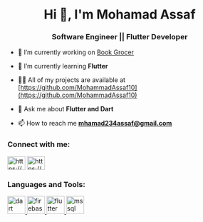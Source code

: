 <h1 align="center">Hi 👋, I'm Mohamad Assaf</h1>
<h3 align="center">Software Engineer || Flutter Developer</h3>

- 🔭 I’m currently working on [Book Grocer](https://github.com/mehsen-alk/book_grocer.git)

- 🌱 I’m currently learning **Flutter**

- 👨‍💻 All of my projects are available at [https://github.com/MohammadAssaf10](https://github.com/MohammadAssaf10)

- 💬 Ask me about **Flutter and Dart**

- 📫 How to reach me **mhamad234assaf@gmail.com**

<h3 align="left">Connect with me:</h3>
<p align="left">
<a href="https://linkedin.com/in/https://www.linkedin.com/in/mohamad-assaf-711485210/" target="blank"><img align="center" src="https://raw.githubusercontent.com/rahuldkjain/github-profile-readme-generator/master/src/images/icons/Social/linked-in-alt.svg" alt="https://www.linkedin.com/in/mohamad-assaf-711485210/" height="30" width="40" /></a>
<a href="https://fb.com/https://www.facebook.com/profile.php?id=100013264082603" target="blank"><img align="center" src="https://raw.githubusercontent.com/rahuldkjain/github-profile-readme-generator/master/src/images/icons/Social/facebook.svg" alt="https://www.facebook.com/profile.php?id=100013264082603" height="30" width="40" /></a>
</p>

<h3 align="left">Languages and Tools:</h3>
<p align="left"> <a href="https://dart.dev" target="_blank" rel="noreferrer"> <img src="https://www.vectorlogo.zone/logos/dartlang/dartlang-icon.svg" alt="dart" width="40" height="40"/> </a> <a href="https://firebase.google.com/" target="_blank" rel="noreferrer"> <img src="https://www.vectorlogo.zone/logos/firebase/firebase-icon.svg" alt="firebase" width="40" height="40"/> </a> <a href="https://flutter.dev" target="_blank" rel="noreferrer"> <img src="https://www.vectorlogo.zone/logos/flutterio/flutterio-icon.svg" alt="flutter" width="40" height="40"/> </a> <a href="https://www.microsoft.com/en-us/sql-server" target="_blank" rel="noreferrer"> <img src="https://www.svgrepo.com/show/303229/microsoft-sql-server-logo.svg" alt="mssql" width="40" height="40"/> </a> </p>


